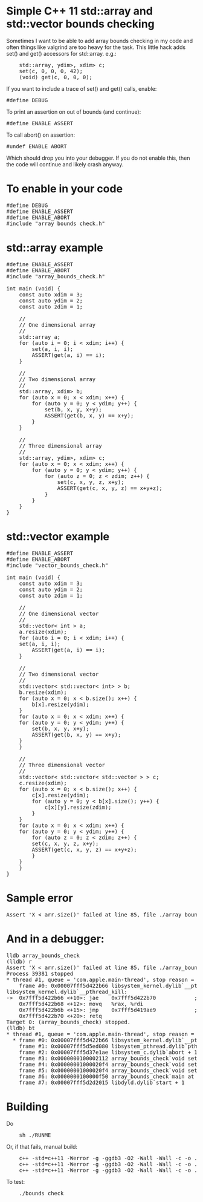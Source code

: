 Simple C++ 11 std::array and std::vector bounds checking
========================================================

Sometimes I want to be able to add array bounds checking in my code and often
things like valgrind are too heavy for the task. This little hack adds set()
and get() accessors for std::array. e.g.:

<pre>
    std::array<std::array<std::array<int, zdim>, ydim>, xdim> c;
    set(c, 0, 0, 0, 42);
    (void) get(c, 0, 0, 0);
</pre>

If you want to include a trace of set() and get() calls, enable:
<pre>
#define DEBUG
</pre>

To print an assertion on out of bounds (and continue):
<pre>
#define ENABLE_ASSERT
</pre>

To call abort() on assertion:
<pre>
#undef ENABLE_ABORT
</pre>

Which should drop you into your debugger. If you do not enable this, then
the code will continue and likely crash anyway.

To enable in your code
======================

<pre>
#define DEBUG
#define ENABLE_ASSERT
#define ENABLE_ABORT
#include "array_bounds_check.h"
</pre>

std::array example
==================

<pre>
#define ENABLE_ASSERT
#define ENABLE_ABORT
#include "array_bounds_check.h"

int main (void) {
    const auto xdim = 3;
    const auto ydim = 2;
    const auto zdim = 1;

    //
    // One dimensional array
    //
    std::array<int, xdim> a;
    for (auto i = 0; i < xdim; i++) {
        set(a, i, i);
        ASSERT(get(a, i) == i);
    }

    //
    // Two dimensional array
    //
    std::array<std::array<int, ydim>, xdim> b;
    for (auto x = 0; x < xdim; x++) {
        for (auto y = 0; y < ydim; y++) {
            set(b, x, y, x+y);
            ASSERT(get(b, x, y) == x+y);
        }
    }

    //
    // Three dimensional array
    //
    std::array<std::array<std::array<int, zdim>, ydim>, xdim> c;
    for (auto x = 0; x < xdim; x++) {
        for (auto y = 0; y < ydim; y++) {
            for (auto z = 0; z < zdim; z++) {
                set(c, x, y, z, x+y);
                ASSERT(get(c, x, y, z) == x+y+z);
            }
        }
    }
}
</pre>

std::vector example
===================

<pre>
#define ENABLE_ASSERT
#define ENABLE_ABORT
#include "vector_bounds_check.h"

int main (void) {
    const auto xdim = 3;
    const auto ydim = 2;
    const auto zdim = 1;

    //
    // One dimensional vector
    //
    std::vector< int > a;
    a.resize(xdim);
    for (auto i = 0; i < xdim; i++) {
	set(a, i, i);
        ASSERT(get(a, i) == i);
    }

    //
    // Two dimensional vector
    //
    std::vector< std::vector< int> > b;
    b.resize(xdim);
    for (auto x = 0; x < b.size(); x++) {
        b[x].resize(ydim);
    }
    for (auto x = 0; x < xdim; x++) {
	for (auto y = 0; y < ydim; y++) {
	    set(b, x, y, x+y);
	    ASSERT(get(b, x, y) == x+y);
	}
    }

    //
    // Three dimensional vector
    //
    std::vector< std::vector< std::vector<int> > > c;
    c.resize(xdim);
    for (auto x = 0; x < b.size(); x++) {
        c[x].resize(ydim);
        for (auto y = 0; y < b[x].size(); y++) {
            c[x][y].resize(zdim);
        }
    }
    for (auto x = 0; x < xdim; x++) {
	for (auto y = 0; y < ydim; y++) {
	    for (auto z = 0; z < zdim; z++) {
		set(c, x, y, z, x+y);
		ASSERT(get(c, x, y, z) == x+y+z);
	    }
	}
    }
}
</pre>

Sample error
============

<pre>
Assert 'X < arr.size()' failed at line 85, file ./array_bounds_check.h, function set()
</pre>

And in a debugger:
==================

<pre>
lldb array_bounds_check
(lldb) r
Assert 'X < arr.size()' failed at line 85, file ./array_bounds_check.h, function set()
Process 39381 stopped
* thread #1, queue = 'com.apple.main-thread', stop reason = signal SIGABRT
    frame #0: 0x00007fff5d422b66 libsystem_kernel.dylib`__pthread_kill + 10
libsystem_kernel.dylib`__pthread_kill:
->  0x7fff5d422b66 <+10>: jae    0x7fff5d422b70            ; <+20>
    0x7fff5d422b68 <+12>: movq   %rax, %rdi
    0x7fff5d422b6b <+15>: jmp    0x7fff5d419ae9            ; cerror_nocancel
    0x7fff5d422b70 <+20>: retq
Target 0: (array_bounds_check) stopped.
(lldb) bt
* thread #1, queue = 'com.apple.main-thread', stop reason = signal SIGABRT
  * frame #0: 0x00007fff5d422b66 libsystem_kernel.dylib`__pthread_kill + 10
    frame #1: 0x00007fff5d5ed080 libsystem_pthread.dylib`pthread_kill + 333
    frame #2: 0x00007fff5d37e1ae libsystem_c.dylib`abort + 127
    frame #3: 0x0000000100002112 array_bounds_check`void set<int, 3ul, 2ul, 1ul>(std::__1::array<std::__1::array<std::__1::array<int, 1ul>, 2ul>, 3ul>&, unsigned long, unsigned long, unsigned long, int) [inlined] std::__1::basic_ostream<char, std::__1::char_traits<char> >& std::__1::endl<char, std::__1::char_traits<char> >(__os=<unavailable>) at ostream:1002
    frame #4: 0x00000001000020f4 array_bounds_check`void set<int, 3ul, 2ul, 1ul>(std::__1::array<std::__1::array<std::__1::array<int, 1ul>, 2ul>, 3ul>&, unsigned long, unsigned long, unsigned long, int) [inlined] std::__1::basic_ostream<char, std::__1::char_traits<char> >::operator<<(this=<unavailable>)(std::__1::basic_ostream<char, std::__1::char_traits<char> >&)) at ostream:195
    frame #5: 0x00000001000020f4 array_bounds_check`void set<int, 3ul, 2ul, 1ul>(arr=0x00007ffeefbfeac8, X=3, Y=1, Z=0, v=42) at array_bounds_check.h:85
    frame #6: 0x0000000100000f50 array_bounds_check`main at array_bounds_check.cpp:43
    frame #7: 0x00007fff5d2d2015 libdyld.dylib`start + 1
</pre>

Building
========

Do

<pre>
    sh ./RUNME
</pre>

Or, if that fails, manual build:

<pre>
    c++ -std=c++11 -Werror -g -ggdb3 -O2 -Wall -Wall -c -o .o/main.o main.cpp
    c++ -std=c++11 -Werror -g -ggdb3 -O2 -Wall -Wall -c -o .o/array_bounds_check.o array_bounds_check.cpp
    c++ -std=c++11 -Werror -g -ggdb3 -O2 -Wall -Wall -c -o .o/vector_bounds_check.o vector_bounds_check.cpp
</pre>

To test:

<pre>
    ./bounds_check
</pre>
